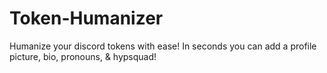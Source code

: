 # Token-Humanizer
Humanize your discord tokens with ease! In seconds you can add a profile picture, bio, pronouns, &amp; hypsquad!
